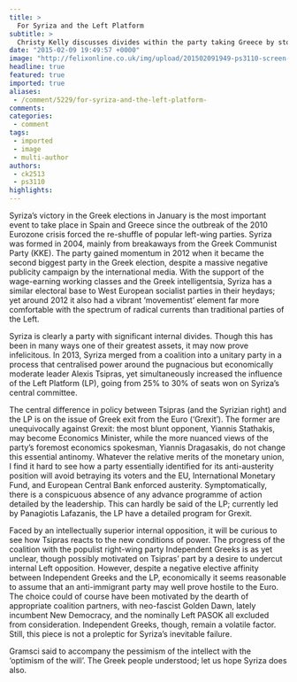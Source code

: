 ```yaml
---
title: >
  For Syriza and the Left Platform
subtitle: >
  Christy Kelly discusses divides within the party taking Greece by storm
date: "2015-02-09 19:49:57 +0000"
image: "http://felixonline.co.uk/img/upload/201502091949-ps3110-screen-shot-2015-02-09-at-19.49.24.png"
headline: true
featured: true
imported: true
aliases:
 - /comment/5229/for-syriza-and-the-left-platform-
comments:
categories:
 - comment
tags:
 - imported
 - image
 - multi-author
authors:
 - ck2513
 - ps3110
highlights:
---
```


Syriza’s victory in the Greek elections in January is the most important event to take place in Spain and Greece since the outbreak of the 2010 Eurozone crisis forced the re-shuffle of popular left-wing parties. Syriza was formed in 2004, mainly from breakaways from the Greek Communist Party (KKE). The party gained momentum in 2012 when it became the second biggest party in the Greek election, despite a massive negative publicity campaign by the international media. With the support of the wage-earning working classes and the Greek intelligentsia, Syriza has a similar electoral base to West European socialist parties in their heydays; yet around 2012 it also had a vibrant ‘movementist’ element far more comfortable with the spectrum of radical currents than traditional parties of the Left.

Syriza is clearly a party with significant internal divides. Though this has been in many ways one of their greatest assets, it may now prove infelicitous. In 2013, Syriza merged from a coalition into a unitary party in a process that centralised power around the pugnacious but economically moderate leader Alexis Tsipras, yet simultaneously increased the influence of the Left Platform (LP), going from 25% to 30% of seats won on Syriza’s central committee.

The central difference in policy between Tsipras (and the Syrizian right) and the LP is on the issue of Greek exit from the Euro (‘Grexit’). The former are unequivocally against Grexit: the most blunt opponent, Yiannis Stathakis, may become Economics Minister, while the more nuanced views of the party’s foremost economics spokesman, Yiannis Dragasakis, do not change this essential antinomy. Whatever the relative merits of the monetary union, I find it hard to see how a party essentially identified for its anti-austerity position will avoid betraying its voters and the EU, International Monetary Fund, and European Central Bank enforced austerity. Symptomatically, there is a conspicuous absence of any advance programme of action detailed by the leadership. This can hardly be said of the LP; currently led by Panagiotis Lafazanis, the LP have a detailed program for Grexit.

Faced by an intellectually superior internal opposition, it will be curious to see how Tsipras reacts to the new conditions of power. The progress of the coalition with the populist right-wing party Independent Greeks is as yet unclear, though possibly motivated on Tsipras’ part by a desire to undercut internal Left opposition. However, despite a negative elective affinity between Independent Greeks and the LP, economically it seems reasonable to assume that an anti-immigrant party may well prove hostile to the Euro. The choice could of course have been motivated by the dearth of appropriate coalition partners, with neo-fascist Golden Dawn, lately incumbent New Democracy, and the nominally Left PASOK all excluded from consideration. Independent Greeks, though, remain a volatile factor. Still, this piece is not a proleptic for Syriza’s inevitable failure.

Gramsci said to accompany the pessimism of the intellect with the ‘optimism of the will’. The Greek people understood; let us hope Syriza does also.
